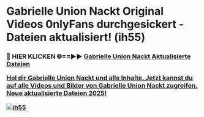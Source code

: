 # Gabrielle Union Nackt Original Videos 0nlyFans durchgesickert - Dateien aktualisiert! (ih55)

<h3>🔴 HIER KLICKEN 🌐==►► <a href="https://tinyurl.com/h6vf6nb8" rel="nofollow">Gabrielle Union Nackt Aktualisierte Dateien

Hol dir Gabrielle Union Nackt und alle Inhalte. Jetzt kannst du auf alle Videos und Bilder von Gabrielle Union Nackt zugreifen. Neue aktualisierte Dateien 2025!

[![ih55](https://i.imgur.com/sD4kR3V.gif)](https://tinyurl.com/h6vf6nb8)
